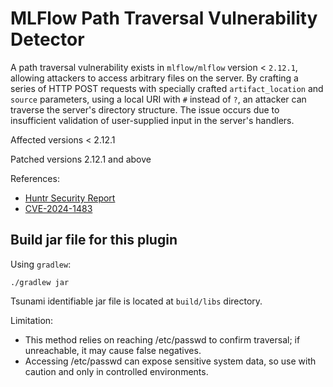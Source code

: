 # MLFlow Path Traversal Vulnerability Detector

A path traversal vulnerability exists in `mlflow/mlflow` version < `2.12.1`, allowing attackers to access arbitrary files on the server. By crafting a series of HTTP POST requests with specially crafted `artifact_location` and `source` parameters, using a local URI with `#` instead of `?`, an attacker can traverse the server's directory structure. The issue occurs due to insufficient validation of user-supplied input in the server's handlers.

Affected versions < 2.12.1

Patched versions 2.12.1 and above

References:

- [Huntr Security Report](https://huntr.com/bounties/52a3855d-93ff-4460-ac24-9c7e4334198d)
- [CVE-2024-1483](https://www.cve.org/CVERecord?id=CVE-2024-1483)

## Build jar file for this plugin

Using `gradlew`:

```shell
./gradlew jar
```

Tsunami identifiable jar file is located at `build/libs` directory.


Limitation: 
- This method relies on reaching /etc/passwd to confirm traversal; if unreachable, it may cause false negatives. 
- Accessing /etc/passwd can expose sensitive system data, so use with caution and only in controlled environments.